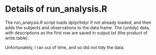Details of run_analysis.R
=====
The run_analysis.R script loads dplyr/tidyr if not already loaded, and then
adds the subjects and observations to the data frame. The (untidy) data, with
descriptions as the first row are saved in output.txt (the product of write.table).

Unfortunately, I ran out of time, and so did not tidy the data.
